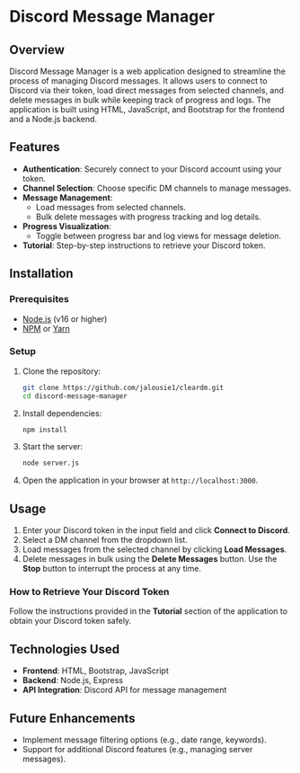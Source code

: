 # Discord Message Manager

## Overview

Discord Message Manager is a web application designed to streamline the process of managing Discord messages. It allows users to connect to Discord via their token, load direct messages from selected channels, and delete messages in bulk while keeping track of progress and logs. The application is built using HTML, JavaScript, and Bootstrap for the frontend and a Node.js backend.

## Features

- **Authentication**: Securely connect to your Discord account using your token.
- **Channel Selection**: Choose specific DM channels to manage messages.
- **Message Management**:
  - Load messages from selected channels.
  - Bulk delete messages with progress tracking and log details.
- **Progress Visualization**:
  - Toggle between progress bar and log views for message deletion.
- **Tutorial**: Step-by-step instructions to retrieve your Discord token.

## Installation

### Prerequisites

- [Node.js](https://nodejs.org/) (v16 or higher)
- [NPM](https://www.npmjs.com/) or [Yarn](https://yarnpkg.com/)

### Setup

1. Clone the repository:
   ```bash
   git clone https://github.com/jalousie1/cleardm.git
   cd discord-message-manager
   ```

2. Install dependencies:
   ```bash
   npm install
   ```

3. Start the server:
   ```bash
   node server.js
   ```

4. Open the application in your browser at `http://localhost:3000`.

## Usage

1. Enter your Discord token in the input field and click **Connect to Discord**.
2. Select a DM channel from the dropdown list.
3. Load messages from the selected channel by clicking **Load Messages**.
4. Delete messages in bulk using the **Delete Messages** button. Use the **Stop** button to interrupt the process at any time.

### How to Retrieve Your Discord Token

Follow the instructions provided in the **Tutorial** section of the application to obtain your Discord token safely.

## Technologies Used

- **Frontend**: HTML, Bootstrap, JavaScript
- **Backend**: Node.js, Express
- **API Integration**: Discord API for message management

## Future Enhancements

- Implement message filtering options (e.g., date range, keywords).
- Support for additional Discord features (e.g., managing server messages).


